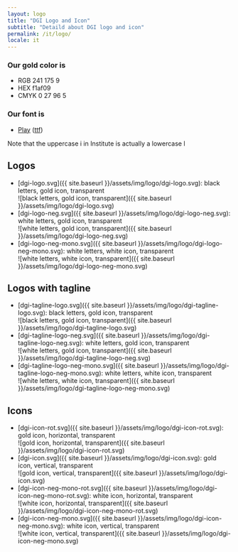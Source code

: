 ```yaml
---
layout: logo
title: "DGI Logo and Icon"
subtitle: "Detaild about DGI logo and icon"
permalink: /it/logo/
locale: it
---
```


### Our gold color is

* RGB 241 175 9
* HEX f1af09  
* CMYK 0 27 96 5

### Our font is

* [Play](https://fonts.google.com/specimen/Play) ([ttf](https://github.com/google/fonts/tree/master/ofl/play))

Note that the uppercase i in Institute is actually a lowercase l

## Logos

* [dgi-logo.svg]({{ site.baseurl }}/assets/img/logo/dgi-logo.svg): black letters, gold icon, transparent  
  ![black letters, gold icon, transparent]({{ site.baseurl }}/assets/img/logo/dgi-logo.svg)
* [dgi-logo-neg.svg]({{ site.baseurl }}/assets/img/logo/dgi-logo-neg.svg): white letters, gold icon, transparent  
  ![white letters, gold icon, transparent]({{ site.baseurl }}/assets/img/logo/dgi-logo-neg.svg)
* [dgi-logo-neg-mono.svg]({{ site.baseurl }}/assets/img/logo/dgi-logo-neg-mono.svg): white letters, white icon, transparent  
  ![white letters, white icon, transparent]({{ site.baseurl }}/assets/img/logo/dgi-logo-neg-mono.svg)

## Logos with tagline

* [dgi-tagline-logo.svg]({{ site.baseurl }}/assets/img/logo/dgi-tagline-logo.svg): black letters, gold icon, transparent  
  ![black letters, gold icon, transparent]({{ site.baseurl }}/assets/img/logo/dgi-tagline-logo.svg)
* [dgi-tagline-logo-neg.svg]({{ site.baseurl }}/assets/img/logo/dgi-tagline-logo-neg.svg): white letters, gold icon, transparent  
  ![white letters, gold icon, transparent]({{ site.baseurl }}/assets/img/logo/dgi-tagline-logo-neg.svg)
* [dgi-tagline-logo-neg-mono.svg]({{ site.baseurl }}/assets/img/logo/dgi-tagline-logo-neg-mono.svg): white letters, white icon, transparent  
  ![white letters, white icon, transparent]({{ site.baseurl }}/assets/img/logo/dgi-tagline-logo-neg-mono.svg)

## Icons

* [dgi-icon-rot.svg]({{ site.baseurl }}/assets/img/logo/dgi-icon-rot.svg): gold icon, horizontal, transparent  
  ![gold icon, horizontal, transparent]({{ site.baseurl }}/assets/img/logo/dgi-icon-rot.svg)
* [dgi-icon.svg]({{ site.baseurl }}/assets/img/logo/dgi-icon.svg): gold icon, vertical, transparent  
  ![gold icon, vertical, transparent]({{ site.baseurl }}/assets/img/logo/dgi-icon.svg)
* [dgi-icon-neg-mono-rot.svg]({{ site.baseurl }}/assets/img/logo/dgi-icon-neg-mono-rot.svg): white icon, horizontal, transparent  
  ![white icon, horizontal, transparent]({{ site.baseurl }}/assets/img/logo/dgi-icon-neg-mono-rot.svg)
* [dgi-icon-neg-mono.svg]({{ site.baseurl }}/assets/img/logo/dgi-icon-neg-mono.svg): white icon, vertical, transparent  
  ![white icon, vertical, transparent]({{ site.baseurl }}/assets/img/logo/dgi-icon-neg-mono.svg)
